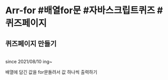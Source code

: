 # Arr-for #배열for문 #자바스크립트퀴즈 #퀴즈페이지
<h2>퀴즈페이지 만들기 </h2> </br>
since 2021/08/10 ing~

배열에 담긴 값을 for문돌려서 값 하나씩 출력하기


